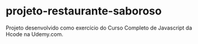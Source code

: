 # projeto-restaurante-saboroso
Projeto desenvolvido como exercício do Curso Completo de Javascript da Hcode na Udemy.com.
